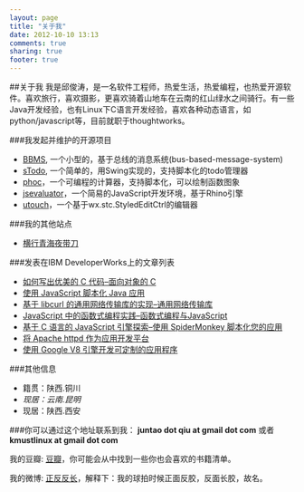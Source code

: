 ```yaml
---
layout: page
title: "关于我"
date: 2012-10-10 13:13
comments: true
sharing: true
footer: true
---
```


##关于我
我是邱俊涛，是一名软件工程师，热爱生活，热爱编程，也热爱开源软件。喜欢旅行，喜欢摄影，更喜欢骑着山地车在云南的红山绿水之间骑行。有一些Java开发经验，也有Linux下C语言开发经验，喜欢各种动态语言，如python/javascript等，目前就职于thoughtworks。 

###我发起并维护的开源项目
-    [BBMS](https://code.google.com/p/bbms/), 一个小型的，基于总线的消息系统(bus-based-message-system)
-    [sTodo](https://code.google.com/p/stodo/), 一个简单的，用Swing实现的，支持脚本化的todo管理器
-    [phoc](https://code.google.com/p/phoc/)，一个可编程的计算器，支持脚本化，可以绘制函数图象
-    [jsevaluator](https://code.google.com/p/jsevaluator/)，一个简易的JavaScript开发环境，基于Rhino引擎
-    [utouch](https://code.google.com/p/utouch/)，一个基于wx.stc.StyledEditCtrl的编辑器

###我的其他站点
-   [横行青海夜带刀](http://abruzzi.iteye.com/)

###发表在IBM DeveloperWorks上的文章列表
-    [如何写出优美的 C 代码–面向对象的 C](http://www.ibm.com/developerworks/cn/linux/l-cn-cobject/index.html)
-    [使用 JavaScript 脚本化 Java 应用](http://www.ibm.com/developerworks/cn/java/j-lo-scripting/)
-    [基于 libcurl 的通用网络传输库的实现–通用网络传输库](http://www.ibm.com/developerworks/cn/opensource/os-cn-libcurl/)
-    [JavaScript 中的函数式编程实践–函数式编程与JavaScript](http://www.ibm.com/developerworks/cn/web/1006_qiujt_jsfunctional/index.html)
-    [基于 C 语言的 JavaScript 引擎探索–使用 SpiderMonkey 脚本化您的应用](http://www.ibm.com/developerworks/cn/linux/l-cn-spidermonkey/index.html)
-    [将 Apache httpd 作为应用开发平台](http://www.ibm.com/developerworks/cn/opensource/os-cn-apachehttpd/index.html)
-    [使用 Google V8 引擎开发可定制的应用程序](http://www.ibm.com/developerworks/cn/opensource/os-cn-v8engine/)

###其他信息
*    籍贯：陕西.铜川
*    *现居：云南.昆明*
*    现居：陕西.西安

###你可以通过这个地址联系到我： 
**juntao dot qiu at gmail dot com** 或者 **kmustlinux at gmail dot com**

我的豆瓣: [豆瓣](http://book.douban.com/people/4023370/)，你可能会从中找到一些你也会喜欢的书籍清单。 

我的微博: [正反反长](http://weibo.com/juntaoq)，解释下：我的球拍时候正面反胶，反面长胶，故名。
